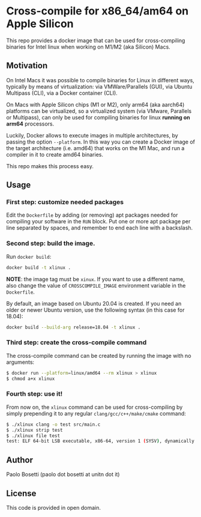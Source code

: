 # Cross-compile for x86_64/am64 on Apple Silicon

This repo provides a docker image that can be used for cross-compiling binaries for Intel linux when working on M1/M2 (aka Silicon) Macs.

## Motivation

On Intel Macs it was possible to compile binaries for Linux in different ways, typically by means of virtualization: via VMWare/Parallels (GUI), via Ubuntu Multipass (CLI), via a Docker container (CLI).

On Macs with Apple Silicon chips (M1 or M2), only arm64 (aka aarch64) platforms can be virtualized, so a virtualized system (via VMware, Parallels or Multipass), can only be used for compiling binaries for linux **running on arm64** processors.

Luckily, Docker allows to execute images in multiple architectures, by passing the option `--platform`. In this way you can create a Docker image of the target architecture (i.e. amd64) that works on the M1 Mac, and run a compiler in it to create amd64 binaries.

This repo makes this process easy.

## Usage

### First step: customize needed packages

Edit the `Dockerfile` by adding (or removing) apt packages needed for compiling your software in the `RUN` block. Put one or more apt package per line separated by spaces, and remember to end each line with a backslash.

### Second step: build the image. 

Run `docker build`: 
```sh
docker build -t xlinux .
```
**NOTE**: the image tag must be `xinux`. If you want to use a different name, also change the value of `CROSSCOMPILE_IMAGE` environment variable in the `Dockerfile`.

By default, an image based on Ubuntu 20.04 is created. If you need an older or newer Ubuntu version, use the following syntax (in this case for 18.04):

```sh
docker build --build-arg release=18.04 -t xlinux .
```

### Third step: create the cross-compile command

The cross-compile command can be created by running the image with no arguments:

```sh
$ docker run --platform=linux/amd64 --rm xlinux > xlinux
$ chmod a+x xlinux
```

### Fourth step: use it!

From now on, the `xlinux` command can be used for cross-compiling by simply prepending it to any regular `clang/gcc/c++/make/cmake` command:

```sh
$ ./xlinux clang -o test src/main.c
$ ./xlinux strip test
$ ./xlinux file test
test: ELF 64-bit LSB executable, x86-64, version 1 (SYSV), dynamically linked, interpreter /lib64/ld-linux-x86-64.so.2, BuildID[sha1]=0941361def676546738e5969daba6d90227869fe, for GNU/Linux 3.2.0, stripped
```

## Author

Paolo Bosetti (paolo dot bosetti at unitn dot it)

## License

This code is provided in open domain.